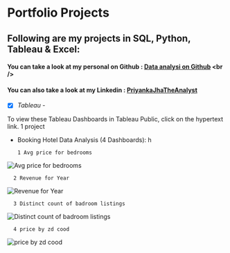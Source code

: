 # Portfolio Projects
## Following are my projects in SQL, Python, Tableau & Excel: <br />
#### You can take a look at my personal on Github : [Data analysi on Github]([www.priyankajha24.wixsite.com/aboutme](https://github.com/raidaljabri/Data-Analysis.git)) <br />

#### You can also take a look at my Linkedin : [PriyankaJhaTheAnalyst](h) <br />

- [x] *Tableau* - 

To view these Tableau Dashboards in Tableau Public, click on the hypertext link.
  1 project
- Booking Hotel Data Analysis (4 Dashboards): h
      
      1 Avg price for bedrooms

![Avg price for bedrooms](v)

      2 Revenue for Year
      
![Revenue for Year](v)

      3 Distinct count of badroom listings
      
![Distinct count of badroom listings](v)

      4 price by zd cood
      
![price by zd cood](v)

     




